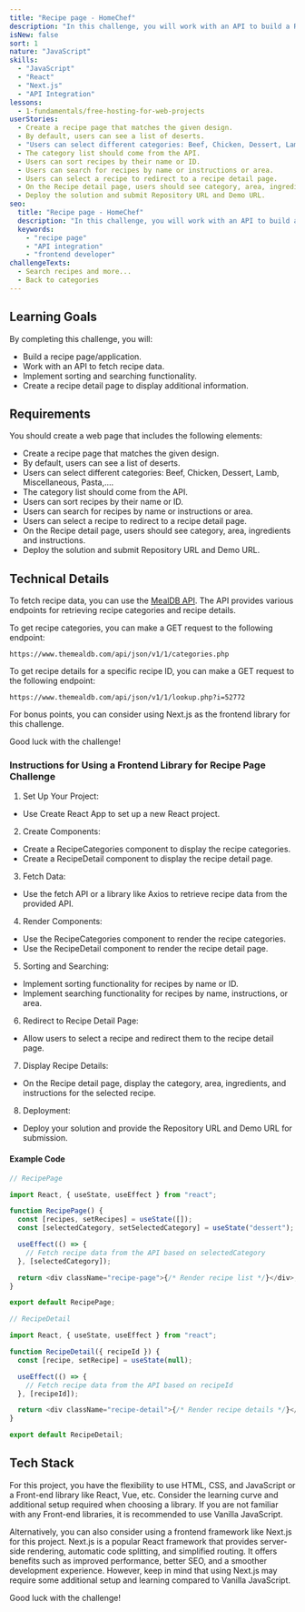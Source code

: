```yaml
---
title: "Recipe page - HomeChef"
description: "In this challenge, you will work with an API to build a Recipe Page/Application. This will require you to understand the API and make multiple API calls to complete the challenge."
isNew: false
sort: 1
nature: "JavaScript"
skills:
  - "JavaScript"
  - "React"
  - "Next.js"
  - "API Integration"
lessons:
  - 1-fundamentals/free-hosting-for-web-projects
userStories:
  - Create a recipe page that matches the given design.
  - By default, users can see a list of deserts.
  - "Users can select different categories: Beef, Chicken, Dessert, Lamb, Miscellaneous, Pasta,...."
  - The category list should come from the API.
  - Users can sort recipes by their name or ID.
  - Users can search for recipes by name or instructions or area.
  - Users can select a recipe to redirect to a recipe detail page.
  - On the Recipe detail page, users should see category, area, ingredients and instructions.
  - Deploy the solution and submit Repository URL and Demo URL.
seo:
  title: "Recipe page - HomeChef"
  description: "In this challenge, you will work with an API to build a Recipe Page/Application. This will require you to understand the API and make multiple API calls to complete the challenge."
  keywords:
    - "recipe page"
    - "API integration"
    - "frontend developer"
challengeTexts:
  - Search recipes and more...
  - Back to categories
---
```


## Learning Goals

By completing this challenge, you will:

- Build a recipe page/application.
- Work with an API to fetch recipe data.
- Implement sorting and searching functionality.
- Create a recipe detail page to display additional information.

## Requirements

You should create a web page that includes the following elements:

- Create a recipe page that matches the given design.
- By default, users can see a list of deserts.
- Users can select different categories: Beef, Chicken, Dessert, Lamb, Miscellaneous, Pasta,....
- The category list should come from the API.
- Users can sort recipes by their name or ID.
- Users can search for recipes by name or instructions or area.
- Users can select a recipe to redirect to a recipe detail page.
- On the Recipe detail page, users should see category, area, ingredients and instructions.
- Deploy the solution and submit Repository URL and Demo URL.

## Technical Details

To fetch recipe data, you can use the [MealDB API](https://www.themealdb.com/api.php). The API provides various endpoints for retrieving recipe categories and recipe details.

To get recipe categories, you can make a GET request to the following endpoint:

```
https://www.themealdb.com/api/json/v1/1/categories.php
```

To get recipe details for a specific recipe ID, you can make a GET request to the following endpoint:

```
https://www.themealdb.com/api/json/v1/1/lookup.php?i=52772
```

For bonus points, you can consider using Next.js as the frontend library for this challenge.

Good luck with the challenge!

### Instructions for Using a Frontend Library for Recipe Page Challenge

1. Set Up Your Project:

- Use Create React App to set up a new React project.

2. Create Components:

- Create a RecipeCategories component to display the recipe categories.
- Create a RecipeDetail component to display the recipe detail page.

3. Fetch Data:

- Use the fetch API or a library like Axios to retrieve recipe data from the provided API.

4. Render Components:

- Use the RecipeCategories component to render the recipe categories.
- Use the RecipeDetail component to render the recipe detail page.

5. Sorting and Searching:

- Implement sorting functionality for recipes by name or ID.
- Implement searching functionality for recipes by name, instructions, or area.

6. Redirect to Recipe Detail Page:

- Allow users to select a recipe and redirect them to the recipe detail page.

7. Display Recipe Details:

- On the Recipe detail page, display the category, area, ingredients, and instructions for the selected recipe.

8. Deployment:

- Deploy your solution and provide the Repository URL and Demo URL for submission.

#### Example Code

```js
// RecipePage

import React, { useState, useEffect } from "react";

function RecipePage() {
  const [recipes, setRecipes] = useState([]);
  const [selectedCategory, setSelectedCategory] = useState("dessert");

  useEffect(() => {
    // Fetch recipe data from the API based on selectedCategory
  }, [selectedCategory]);

  return <div className="recipe-page">{/* Render recipe list */}</div>;
}

export default RecipePage;
```

```js
// RecipeDetail

import React, { useState, useEffect } from "react";

function RecipeDetail({ recipeId }) {
  const [recipe, setRecipe] = useState(null);

  useEffect(() => {
    // Fetch recipe data from the API based on recipeId
  }, [recipeId]);

  return <div className="recipe-detail">{/* Render recipe details */}</div>;
}

export default RecipeDetail;
```

## Tech Stack

For this project, you have the flexibility to use HTML, CSS, and JavaScript or a Front-end library like React, Vue, etc. Consider the learning curve and additional setup required when choosing a library. If you are not familiar with any Front-end libraries, it is recommended to use Vanilla JavaScript.

Alternatively, you can also consider using a frontend framework like Next.js for this project. Next.js is a popular React framework that provides server-side rendering, automatic code splitting, and simplified routing. It offers benefits such as improved performance, better SEO, and a smoother development experience. However, keep in mind that using Next.js may require some additional setup and learning compared to Vanilla JavaScript.

Good luck with the challenge!
